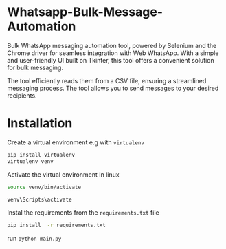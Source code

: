 # Whatsapp-Bulk-Message-Automation
Bulk WhatsApp messaging automation tool, powered by Selenium and the Chrome driver for seamless integration with Web WhatsApp. With a simple and user-friendly UI built on Tkinter, this tool offers a convenient solution for bulk messaging.

The tool efficiently reads them from a CSV file, ensuring a streamlined messaging process. The tool allows you to send messages to your desired recipients.


# Installation 
Create a virtual environment e.g with `virtualenv`
```bash
pip install virtualenv
virtualenv venv
```

Activate the virtual environment
In linux
```bash
source venv/bin/activate
```

```bash
venv\Scripts\activate
```

Instal the requirements from the `requirements.txt` file

```bash
pip install  -r requirements.txt
```

run `python main.py`



